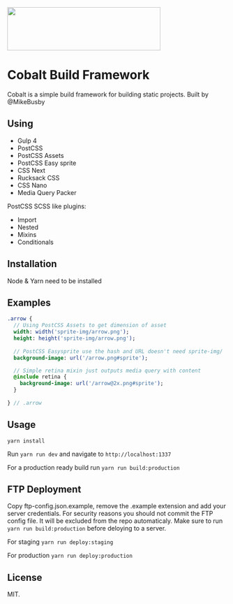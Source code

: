 <img src="http://assets.busby.design/img/cobalt-logo.png" width="351" height="99">

# Cobalt Build Framework

Cobalt is a simple build framework for building static projects. Built by @MikeBusby

## Using

 - Gulp 4
 - PostCSS  
 - PostCSS Assets  
 - PostCSS Easy sprite  
 - CSS Next  
 - Rucksack CSS  
 - CSS Nano  
 - Media Query Packer  

PostCSS SCSS like plugins:  
 - Import  
 - Nested  
 - Mixins  
 - Conditionals  

## Installation

Node & Yarn need to be installed

## Examples

```sass
.arrow {
  // Using PostCSS Assets to get dimension of asset
  width: width('sprite-img/arrow.png');
  height: height('sprite-img/arrow.png');
  
  // PostCSS Easysprite use the hash and URL doesn't need sprite-img/
  background-image: url('/arrow.png#sprite');

  // Simple retina mixin just outputs media query with content
  @include retina {
    background-image: url('/arrow@2x.png#sprite');
  }
  
} // .arrow
```

## Usage

```yarn install```

Run ```yarn run dev``` and navigate to ```http://localhost:1337```

For a production ready build run ```yarn run build:production```

## FTP Deployment

Copy ftp-config.json.example, remove the .example extension and add your server credentials. For security reasons you should not commit the FTP config file. It will be excluded from the repo automaticaly. Make sure to run ```yarn run build:production``` before deloying to a server.

For staging ```yarn run deploy:staging```

For production ```yarn run deploy:production```

## License

MIT.
